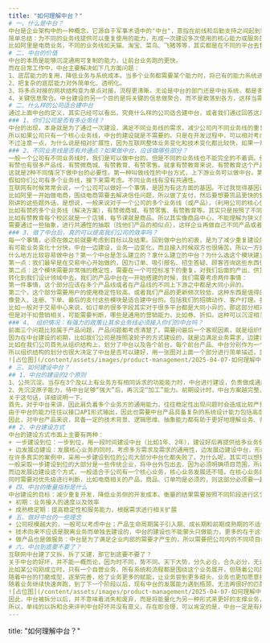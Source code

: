 ```yaml
---
title: "如何理解中台？"
# 一、什么是中台？
中台是企业架构中的一种概念，它源自于军事术语中的"中台"，意指在前线和后勤支持之间起到协调和支持作用的平台。在企业信息化和数字化转型的背景下，中台的概念被引入到企业IT架构和业务运营中，主要指企业内部共享的一系列核心能力或服务的集合。
简单总结：为不同的业务线提供可以重复使用的能力，形成一次建设多次使用的核心能力或服务的集合。
比如阿里是电商业务，不同的业务线如天猫、淘宝、菜鸟、飞猪等等，其实都是在不同的平台去售卖不同定位、类型的商品。所以对于阿里的中台建设来说，一开始核心要建设的就是商品中心、交易中心、营销中心等等。
# 二、中台的价值
中台的本质是能够沉淀通用可复制的能力，让前台业务跑的更快。
而在日常工作中，中台主要解决如下几方面问题：
1、底层能力的复用，降低业务与系统成本。当多个业务都需要某个能力时，将已有的能力系统进行升级，使其能同时支持多个业务方，通过复用的方式同时降低业务成本和系统研发成本。
2、把复杂的底层能力对外简单化、透明化。
3、将多点对接的网状结构变为单点对接，流程更清晰。无论是中台的部门还是中台系统，都是多组织形态的，任何一个业务如果单独对接比如交易中心内部的单元系统，成本都会非常高，会变成一个多对多的网状结构，而交易中心业务中台则可以作为交易中心部门的一个统一门面对外，将多点对接变为单点对接，流程会更加清晰，难度也自然降低了。
4、关键信息聚合。中台建设的另一个目的是将关键的信息做聚合，而不是散落到各方，这样当需要数据时，就能够从中台直接提供，而不是从各个系统里去提取了。
# 二、什么样的公司适合建中台
通过上面中台的定义，其实已经可以看出，究竟什么样的公司适合建中台，或者我们通过回答这几个问题来看你们公司适不适合进行中台建设。
### 1、你们公司是否有多业务线？
中台的出现，本身就是为了通过一次建设，满足不同业务线的需求，减少公司内不同业务线的重复建设。
所以如果公司只有一个核心业务线，中台的建设就是不需要的。只是在开发过程中，可以相对考虑到未来的发展可能，把整体做的比较有扩展性一些。这样万一后续公司出现了多业务线，则可以在原先的核心业务基础上，将其发展为中台。
不过注意一点，为什么说是相对扩展性，因为互联网整体业务变化和技术变化都比较快，如果一开始为了后续可能出现的中台情况，考虑太过完善，有可能会拖慢一开始核心业务的发展。所以这其中的度需要把控。
### 2、不同业务线是否有共通点？如果做中台，应该做哪些部分？
一般一个公司有不同业务线时，我们是可以做中台的。但是不同的业务线也不能完全的不着调。例如：阿里是做销售的，他往前面走是做支付，往后面走做物流，他们交汇点都是销售，这样就可以做一个中台。很多销售内容可以同时出现在支付和物流方面。
有赞也有很多产品线，有赞微商城、有赞教育、有赞零售。就拿有赞教育来说，有赞教育这个产品，他本质上也是同一种产品线，虽然他不是像阿里那种上下游的关系，但他在总的设计师眼中思考模式是一样的，你可以把有赞教育的每个校区理解成一个店铺，有赞教育的每个老师就是一个销售员，谋一节课就是一个商品，某个顾客可能就是一个买家。他的这种思路可以用在不同的产品线中，这个也是可以做中台的。
这就是2种不同情况下做中台的必要性。第一种叫做线性的中台方式，上下游业务可以做中台。第二个就是变型类比做中台，他们的模式基本是一种模式。
假如你们公司有多个业务线，接下来需考虑。不同业务线有没有共通性。
互联网有时候常常会说，一个公司可以做好一个事情，是因为有这方面的基因。不过我觉得基因讲的好像过于玄学了，其实底层逻辑是因为一个公司在一个业务下发展好后，会占据某一方面的核心竞争力，所以再利用这个核心竞争力去扩展自己的生态，做生态上下游的事情，就会借势更容易成功。
比如阿里一开始做电商，围绕电商需要去解决信任问题，所以做了支付，然后要想要货品更快的到达顾客手中，所以做了菜鸟。同时由于有大量的商家，对B端的企业需求更加了解，所以钉钉这样的社交软件可以成功。
刚讲的这些题外话，是想说，一般来说对于一个公司的多个业务线（或产品），（利用公司的核心优势），其产品只是面向用户或者场景的不同，这种公司是比较适合做中台的。
比如有赞的多个业务线（解决方案），有赞微商城、有赞零售、有赞教育等。其实只是按照了不同的场景、人群在前台包装了不同的解决方案，其共通性都会有商品、店铺、订单等等。
比如有赞教育每个校区就是一个店铺，每节课就是商品。所以其实像商品中心，不能理解为狭义的商品。
需要通过一些抽象，进行共通性的抽取（找他们产品的相似点），这样企业再做自己不同产品或者解决方案时，可以面向不同 人群/场景 更加灵活。而中台就可以越做越厚。
### 3、做了中台后，真的可以提高我们公司的效率吗？
每一个事情，必须在做之前就要考虑到目标以及结果。回到做中台的初衷，是为了减少重复建设的能力，所以建设初期，我定的中台建设的目标是：业务接入的速度以及效率。所以在做之前，自己可以预想评估下，一些中台中心化建设所花费的成本，以及建设好后业务接入的成本。
有可能业务变化十分快，中台一边建设，业务一边变化，而且接入时候双方也很痛苦。所以一方面要问自己这个问题，同时要结合公司情况，来看某些东西的建设到什么程度对于效率的提升更加有帮助。
什么地方比较容易做中台？第一个中台是怎么建立的？拿什么建立的中台？为什么选这个模块建立中台？
第一点：我们最早是在交易中心开始做的，因为订单、吸引报名、招生答疑、顾客咨询这些东西很多平台都是大同小异的。获客的话术、获客的方式、获客的模块基本差不多。最后能促使用户下单的点也是差不多的。
第二点：这个模块需要非常强的稳定性，需要在一个可控标准下的重复，对我们后面的产出、供货、物流都有好。所以这个模块我们需要做标注化。这种东西天生对中台的需求就很大。
转化到我们设计领域中去，我们的产品中台在一开始搭建的时候，我们需要考虑两件事情：
第一件事情，这个部分应该在多个产品线或者在产品线的不同上下游之中都是大同小异的。
第二个，这个部分需要用户的使用稳定性较高，或者我们产品的更新频次较低，这种东西是值得的建中台的。
像登入、注册、下单、最后的支付这些模块是适合建中台的。包括我们的招牌动作、客户打理。我们虽然在不同产品线都有同一种模式，也不怎么改动，但我们后面不断融入新的产品线、新的员工时这个部分是可以复用的。
比如一般对于交易中心来说，如订单的很多字段其实对于很多平台都是大同小异的，那这部分相对标准化，而且交易这部分比较重对稳定性要求很高，需要不断维护增强稳定性，每个业务线自己开发，也比较不现实，所以这个部分的投入产出比衡量一下，还是比较有意义的。
但是对于如营销相关，可能需要判断，哪些是通用的营销能力，比如券、折扣。这种可以沉淀相关基础的。再丰富的玩法，每个业务不同，就不适合在中台做了。（H5、推广、banner等等不要做中台，或者中台只以素材为主，不做整体活动的布局）
### 4、 组织情况：有强力的政策让其余业务线必须接入你们的中台吗？
前面三个问题比较属于产品问题，产品问题都考虑清楚了。需要问最后一个客观因素，就是组织情况，你们公司是不是自上而下的要求其余业务线必须接入中台。
因为在中台建设的初期，比如我们公司是按照滚轮子的方式建设的，就是边满足业务需求，边建设中台。那对于业务来说，肯定有一个等待的时间。如果没有强力要求进行中台接入，很多业务可能都会觉得很麻烦，然后自己做了。长期下去，中台就会变成一个空壳。然后就会陷入恶性循环，别人总觉得你很弱，接入很慢，不愿意接入。
比如在我们公司首先从组织结构上，划分了中台以及各个前台，每个前台产品、中台分别作为一个项目，当一个新业务发展时候，由于本身后端开发资源进展，所以必须寻求中台的帮助，让一个新业务可以快速发展起来。
所以组织结构的划分也很大决定了中台是否可以建好，用一张图对上面一个部分进行简单描述，类似下面这种情况的公司，是比较适合进行中台建设的。
![占位图](/content/assets/images/product-management/2025-04-07-如何理解中台？/placeholder.png)
# 三、如何建设中台？
## 1、中台的建设的2个原则
1、公共沉淀。当存在3个及以上有业务方有相同诉求的功能能力时，中台进行建设，负责做成通用可沉淀的能力，对外输出。
2、先沉淀原子能力，待中台足够“强大”后，再沉淀“加工”能力。前期设计时，中台方案越完整、这时候越不具备拓展性；越需要具备通用性、中台方案越碎片化原子化。
关于这句话，详细说明一下。
首先，对于中台来讲，因此肩负着多个业务方的通用能力，往往稳定性出现问题时会造成比较严重的后果，因此中台的稳定性建设及其重要。因此在中台还不强大时，先提供基础的原子能力+打造强有力的稳定性建设巩固好地基才是首要的事情。其次，中台对外提供的服务或者能力，其实更多是以API接口形式为主，越碎片就越灵活，如果提供一个复杂的符合能力，往往会和业务需求冲突。
由于中台的能力往往以接口API形式输出，因此也需要中台产品具备复杂的系统设计能力包括高度抽象能力、系统拓展性等，而对于中台产品来说，定义接口文档使其具备可拓展性和通用性也是重要工作之一。
因此，对中台产品来说，具备一定的技术背景、逻辑思维、抽象能力都有助于更好地理解业务、归纳总结经验优化中台方案。
## 2、中台建设方式
中台的建设方式市面上主要有两种：
+ 一步建设到位：一步到位，用一段时间建设中台（比如1年、2年），建设好后再提供给多业务使用。
+ 边发展边建设：发展核心业务的同时，考虑多方需求及需求的通用性，边发展边建设中台，形成一次建设，多次使用。
在许多真实的案例中，采用一步建设到位的公司大部分中台化都失败了。为什么呢，其实可以想到，中台的建设主要是为了减少业务重复开发的成本，如果一定要等中台做好了，再进行接入，有可能业务在这个过程中有的已经自己先开发了，重新接入反而是增加了其成本，变得为了建设中台而中台化。
一般采取一步建设到位的大部分是一些传统企业，将中台外包出去，因为必须明确项目范围，所以会按照项目制的方式进行建设。这种会比较难以成功。
而边发展边建设这个方式，一般适合于公司有一个核心业务，核心业务发展还不错，在核心业务的发展过程中也沉淀了比较多的能力（很多闲人，闲的没事干）。此时想要进行新业务发展时候，可以在原先核心业务的基础上，将其中台化，然后由其余产品接入。
同时需要对优先级进行判断，比如电商相关的产品，商品、订单均是必须的，则这部分必须要一起上线才可以接入。营销相关可以先有商业化后，再进行建设，一开始不用着急做营销相关产品。
# 四、中台的衡量指标是什么
中台建设的目标：减少重复开发，降低业务侧的开发成本。衡量的结果需要按照不同阶段进行区分：
+ 初期：业务接入的速度以及效率
+ 成熟稳定期：提高稳定性和服务能力，根据需求进行相关扩展
# 五、做好中台的一些理念
+ 公司规模越大的，一般可以考虑中台；产品生命周期属于引入期、成长期和前期成熟期的不适合用中台，创新型业务要快速发展的，前期最好也不依赖于中台。
+ 技术向来不应该是脱离业务而单独去建设的，中台的建设也不能蒙头只做能力，更多的在于这个能力对于业务的价值。所以做之前还是需要先考虑还业务的价值，再进行动手。避免做到一半，花费了十分多的精力，还发现其用不起来。
+ 做产品也是做服务：中台是为了满足企业内部的需要才产生的，所以需要把公司内的不同项目组都当成自己的客户，当产品稳定后需要考虑好怎么更好的服务好不同的业务线，提升对接效率。
# 六、中台到底要不要了？
互联网中台建了又拆，拆了又建，那它到底要不要了？
关于中台的好坏，并不能一概而论，因为时不同，势不同。天下大势，分久必合，合久必分，无论是拆中台还是合中台，站在业务发展的视角，都是带着责任和使命的，我们再看一个故事：
比如某公司刚成立时，只有一个自营业务，所有系统和流程都是围绕这个业务展开，但随着公司的逐渐壮大，开始在天猫、京东等多个平台开店，并且紧跟潮流玩起了线上+线下的新零售模式，各方业务有各自的交易诉求，前期都依附在已有的一套交易中心系统中，但随着各方需求积压到一定的程度，这套后台系统无法再独立的支撑所有业务的个性化需求时，交易中台就产生了，它的使命是解决各方业务的交易系统复用性和业务个性化问题，与此同时，支付中台、财务中台，基本都是以这种姿态出现的。
随着中台的打磨成型，逐渐完善，给了业务更多的赋能，让业务尝到更多甜头，业务也更加愿意接入中台和信任中台，这个阶段是业务与中台合作的蜜月期，家庭和睦、万事亨通。
随着业务继续快速奔跑，到了下一个阶段以后，现有中台的发展能力遇到瓶颈，无法再很好的匹配灵活变化的业务需求时，就到了拆分的那一天了，这个时候，当前中台的使命已经完成，需要将更多的能力下放给业务团队，由各业务自行解决复杂度和复用性的问题。于是，业务现状又变成了各业务自己处理自己的需求，仿佛回到了公司刚成立时一样，一个新的周期开始了…
![占位图](/content/assets/images/product-management/2025-04-07-如何理解中台？/placeholder.png)
因此，中台被拆分以后，并不意味着消失和废弃，而是将能量化为另一种形式来更好的支撑业务，它的思想和理念必将深入到新的业务周期里，为它的再次出现而孕育着。
所以，单纯的以拆和合来评判中台好坏并没有意义，存在即合理，可以肯定的是，中台一定是有用的，但我们不能盲目迷信，因为它并不是万能的，而且是有周期的，它的出现和拆分都是业务发展的必然结果，我们应该理性的看待，以平常心处之。
---
```

title: "如何理解中台？"



